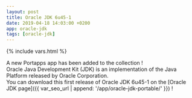 ```yaml
---
layout: post
title: Oracle JDK 6u45-1
date: 2019-04-18 14:03:00 +0200
app: oracle-jdk
tags: [oracle-jdk]
---
```

{% include vars.html %}

A new Portapps app has been added to the collection !<br />
Oracle Java Development Kit (JDK) is an implementation of the Java Platform released by Oracle Corporation.<br />
You can download this first release of Oracle JDK 6u45-1 on the [Oracle JDK page]({{ var_seo_url | append: '/app/oracle-jdk-portable/' }}) !